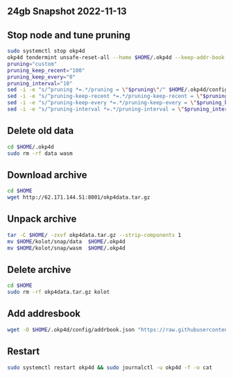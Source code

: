 ## 24gb Snapshot 2022-11-13

## Stop node and tune pruning
```bash
sudo systemctl stop okp4d
okp4d tendermint unsafe-reset-all --home $HOME/.okp4d --keep-addr-book
pruning="custom"
pruning_keep_recent="100"
pruning_keep_every="0"
pruning_interval="10"
sed -i -e "s/^pruning *=.*/pruning = \"$pruning\"/" $HOME/.okp4d/config/app.toml
sed -i -e "s/^pruning-keep-recent *=.*/pruning-keep-recent = \"$pruning_keep_recent\"/" $HOME/.okp4d/config/app.toml
sed -i -e "s/^pruning-keep-every *=.*/pruning-keep-every = \"$pruning_keep_every\"/" $HOME/.okp4d/config/app.toml
sed -i -e "s/^pruning-interval *=.*/pruning-interval = \"$pruning_interval\"/" $HOME/.okp4d/config/app.toml
```
## Delete old data

```bash
cd $HOME/.okp4d
sudo rm -rf data wasm
```

## Download archive

```bash
cd $HOME
wget http://62.171.144.51:8001/okp4data.tar.gz
```

## Unpack archive

```bash
tar -C $HOME/ -zxvf okp4data.tar.gz --strip-components 1
mv $HOME/kolot/snap/data  $HOME/.okp4d
mv $HOME/kolot/snap/wasm  $HOME/.okp4d
```

## Delete archive

```bash
cd $HOME
sudo rm -rf okp4data.tar.gz kolot
```
## Add addresbook

```bash
wget -O $HOME/.okp4d/config/addrbook.json "https://raw.githubusercontent.com/Kolot86/Snapshots-SateSync/main/OKP4/addrbook.json"
```

## Restart 

```bash
sudo systemctl restart okp4d && sudo journalctl -u okp4d -f -o cat
```



